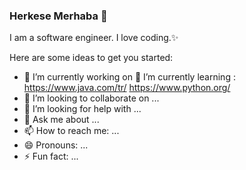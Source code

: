 ### Herkese Merhaba 👋


I am a software engineer. I love coding.✨ 


Here are some ideas to get you started:

- 🔭 I’m currently working on
 🌱 I’m currently learning :
  https://www.java.com/tr/
  https://www.python.org/
- 👯 I’m looking to collaborate on ...
- 🤔 I’m looking for help with ...
- 💬 Ask me about ...
- 📫 How to reach me: ...
- 😄 Pronouns: ...
- ⚡ Fun fact: ...

